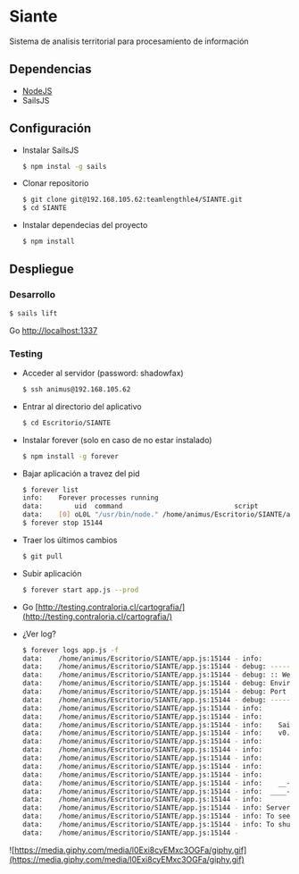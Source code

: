 # Siante

Sistema de analisis territorial para procesamiento de información

## Dependencias 

- [NodeJS](https://nodejs.org/en/download/)
- SailsJS

## Configuración

- Instalar SailsJS

  ```bash
  $ npm instal -g sails
  ```
 
- Clonar repositorio

  ```bash
  $ git clone git@192.168.105.62:teamlengthle4/SIANTE.git
  $ cd SIANTE
  ```

- Instalar dependecias del proyecto

  ```bash
  $ npm install
  ```
  
## Despliegue
  
### Desarrollo

  ```bash
  $ sails lift
  ```

Go [http://localhost:1337](http://localhost:1337)
  
### Testing

- Acceder al servidor (password: shadowfax)

  ```bash
  $ ssh animus@192.168.105.62
  ```

- Entrar al directorio del aplicativo

  ```bash
  $ cd Escritorio/SIANTE
  ```

- Instalar forever (solo en caso de no estar instalado)

  ```bash
  $ npm install -g forever
  ```

- Bajar aplicación a travez del pid

  ```bash
  $ forever list
  info:    Forever processes running
  data:        uid  command                            script           forever    pid   id logfile                                   uptime
  data:    [0] oL0L "/usr/bin/node." /home/animus/Escritorio/SIANTE/app.js 22304   15144    /home/animus/.forever/oL0L.log 0:0:0:31.642
  $ forever stop 15144
  ```

- Traer los últimos cambios

  ```bash
  $ git pull
  ```
  
- Subir aplicación

  ```bash
  $ forever start app.js --prod
  ```
  
- Go [http://testing.contraloria.cl/cartografia/](http://testing.contraloria.cl/cartografia/)
- ¿Ver log?
 
  ```bash
  $ forever logs app.js -f
  data:    /home/animus/Escritorio/SIANTE/app.js:15144 - info:
  data:    /home/animus/Escritorio/SIANTE/app.js:15144 - debug: --------------------------------------------------------
  data:    /home/animus/Escritorio/SIANTE/app.js:15144 - debug: :: Wed Jun 21 2017 18:42:45 GMT-0400 (Hora est. Sudamérica Pacífico)
  data:    /home/animus/Escritorio/SIANTE/app.js:15144 - debug: Environment : development
  data:    /home/animus/Escritorio/SIANTE/app.js:15144 - debug: Port        : 1337
  data:    /home/animus/Escritorio/SIANTE/app.js:15144 - debug: --------------------------------------------------------
  data:    /home/animus/Escritorio/SIANTE/app.js:15144 - info:                .-..-.
  data:    /home/animus/Escritorio/SIANTE/app.js:15144 - info:
  data:    /home/animus/Escritorio/SIANTE/app.js:15144 - info:    Sails              <|    .-..-.
  data:    /home/animus/Escritorio/SIANTE/app.js:15144 - info:    v0.11.5             |\
  data:    /home/animus/Escritorio/SIANTE/app.js:15144 - info:                       /|.\
  data:    /home/animus/Escritorio/SIANTE/app.js:15144 - info:                      / || \
  data:    /home/animus/Escritorio/SIANTE/app.js:15144 - info:                    ,'  |'  \
  data:    /home/animus/Escritorio/SIANTE/app.js:15144 - info:                 .-'.-==|/_--'
  data:    /home/animus/Escritorio/SIANTE/app.js:15144 - info:                 `--'-------'
  data:    /home/animus/Escritorio/SIANTE/app.js:15144 - info:    __---___--___---___--___---___--___
  data:    /home/animus/Escritorio/SIANTE/app.js:15144 - info:  ____---___--___---___--___---___--___-__
  data:    /home/animus/Escritorio/SIANTE/app.js:15144 - info:
  data:    /home/animus/Escritorio/SIANTE/app.js:15144 - info: Server lifted in `D:\Usuarios\sgonzalezvi\Documents\GeoPortal\SIANTE`
  data:    /home/animus/Escritorio/SIANTE/app.js:15144 - info: To see your app, visit http://localhost:1337
  data:    /home/animus/Escritorio/SIANTE/app.js:15144 - info: To shut down Sails, press <CTRL> + C at any time.
  data:    /home/animus/Escritorio/SIANTE/app.js:15144 -
  ```
  
![https://media.giphy.com/media/l0Exi8cyEMxc3OGFa/giphy.gif](https://media.giphy.com/media/l0Exi8cyEMxc3OGFa/giphy.gif)